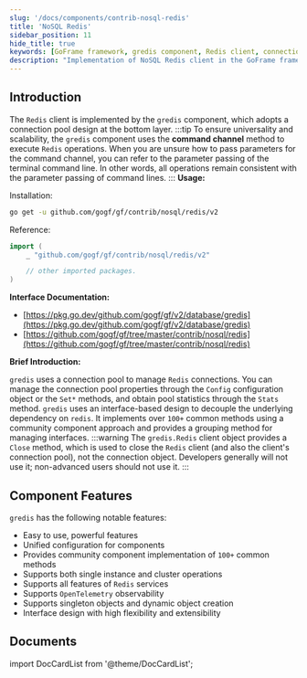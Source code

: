 ```yaml
---
slug: '/docs/components/contrib-nosql-redis'
title: 'NoSQL Redis'
sidebar_position: 11
hide_title: true
keywords: [GoFrame framework, gredis component, Redis client, connection pool design, command channel, Redis operations, GoFrame documentation, interface design, NoSQL Redis, community component]
description: "Implementation of NoSQL Redis client in the GoFrame framework, mainly through the gredis component for Redis operations, using connection pool design and command channel method, ensuring the component's universality and scalability. This article provides installation and reference guidelines, emphasizing gredis's notable features and linking to the relevant interface documentation. Developers can implement over 100 common methods through community components and support various advanced features, including cluster operations."
---
```


## Introduction

The `Redis` client is implemented by the `gredis` component, which adopts a connection pool design at the bottom layer. 
:::tip
To ensure universality and scalability, the `gredis` component uses the **command channel** method to execute `Redis` operations. When you are unsure how to pass parameters for the command channel, you can refer to the parameter passing of the terminal command line. In other words, all operations remain consistent with the parameter passing of command lines.
:::
**Usage:**

Installation:

```bash
go get -u github.com/gogf/gf/contrib/nosql/redis/v2
```

Reference:

```go
import (
    _ "github.com/gogf/gf/contrib/nosql/redis/v2"

    // other imported packages.
)
```

**Interface Documentation:**

- [https://pkg.go.dev/github.com/gogf/gf/v2/database/gredis](https://pkg.go.dev/github.com/gogf/gf/v2/database/gredis)
- [https://github.com/gogf/gf/tree/master/contrib/nosql/redis](https://github.com/gogf/gf/tree/master/contrib/nosql/redis)

**Brief Introduction:**

`gredis` uses a connection pool to manage `Redis` connections. You can manage the connection pool properties through the `Config` configuration object or the `Set*` methods, and obtain pool statistics through the `Stats` method. `gredis` uses an interface-based design to decouple the underlying dependency on `redis`. It implements over `100+` common methods using a community component approach and provides a grouping method for managing interfaces.
:::warning
The `gredis.Redis` client object provides a `Close` method, which is used to close the `Redis` client (and also the client's connection pool), not the connection object. Developers generally will not use it; non-advanced users should not use it.
:::

## Component Features

`gredis` has the following notable features:

- Easy to use, powerful features
- Unified configuration for components
- Provides community component implementation of `100+` common methods
- Supports both single instance and cluster operations
- Supports all features of `Redis` services
- Supports `OpenTelemetry` observability
- Supports singleton objects and dynamic object creation
- Interface design with high flexibility and extensibility

## Documents
import DocCardList from '@theme/DocCardList';

<DocCardList />